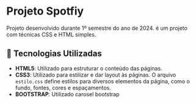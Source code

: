 # Projeto Spotfiy

Projeto desenvolvido durante 1º semestre do ano de 2024. é um projeto com técnicas CSS e HTML simples.


## 🚀 Tecnologias Utilizadas


- **HTML5**: Utilizado para estruturar o conteúdo das páginas.
- **CSS3**: Utilizado para estilizar e dar layout às páginas. O arquivo `estilo.css` define estilos para diversos elementos da página, como o fundo, fontes, cores e espaçamentos.
- **BOOTSTRAP**: Utilizado carosel bootstrap
## 



